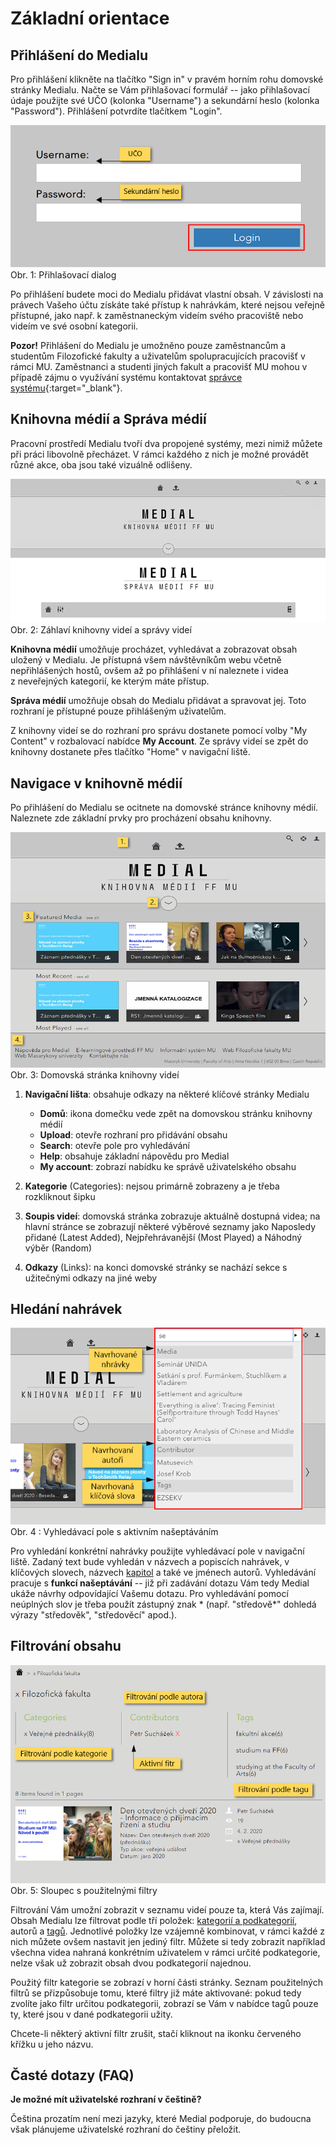 Základní orientace
==================



## Přihlášení do Medialu

Pro přihlášení klikněte na tlačítko "Sign in" v pravém horním rohu
domovské stránky Medialu. Načte se Vám přihlašovací formulář -- jako
přihlašovací údaje použijte své UČO (kolonka "Username") a sekundární
heslo (kolonka "Password"). Přihlášení potvrdíte tlačítkem "Login".

![](home/zakladni-orientace-v-medialu/login-2.0-GS.png)
Obr. 1: Přihlašovací dialog


Po přihlášení budete moci do Medialu přidávat vlastní obsah. V
závislosti na právech Vašeho účtu získáte také přístup k nahrávkám,
které nejsou veřejně přístupné, jako např. k zaměstnaneckým videím svého
pracoviště nebo videím ve své osobní kategorii.

**Pozor!** Přihlášení do Medialu je umožněno pouze zaměstnancům a
studentům Filozofické fakulty a uživatelům spolupracujících pracovišť v
rámci MU. Zaměstnanci a studenti jiných fakult a pracovišť MU mohou v
případě zájmu o využívání systému kontaktovat [správce
systému](https://it.muni.cz/phil/ke/kontakty#main){:target="_blank"}.

## Knihovna médií a Správa médií

Pracovní prostředí Medialu tvoří dva propojené systémy, mezi nimiž
můžete při práci libovolně přecházet. V rámci každého z nich je možné
provádět různé akce, oba jsou také vizuálně odlišeny.

![](home/zakladni-orientace-v-medialu/diff_layers_torn-GS.png)
Obr. 2: Záhlaví knihovny videí a správy videí


**Knihovna médií** umožňuje procházet, vyhledávat a zobrazovat obsah
uložený v Medialu. Je přístupná všem návštěvníkům webu včetně
nepřihlášených hostů, ovšem až po přihlášení v ní naleznete i videa
z neveřejných kategorií, ke kterým máte přístup.

**Správa médií** umožňuje obsah do Medialu přidávat a spravovat jej.
Toto rozhraní je přístupné pouze přihlášeným uživatelům.

Z knihovny videí se do rozhraní pro správu dostanete pomocí volby "My
Content" v rozbalovací nabídce **My Account**. Ze správy videí se zpět
do knihovny dostanete přes tlačítko "Home" v navigační liště.

## Navigace v knihovně médií

Po přihlášení do Medialu se ocitnete na domovské stránce knihovny médií.
Naleznete zde základní prvky pro procházení obsahu knihovny.

![](home/zakladni-orientace-v-medialu/home-2.5-GS.png)
Obr. 3: Domovská stránka knihovny videí

1.  **Navigační lišta**: obsahuje odkazy na některé klíčové stránky
    Medialu

    -   **Domů**: ikona domečku vede zpět na domovskou stránku knihovny
    médií
    -   **Upload**: otevře rozhraní pro přidávání obsahu
    -   **Search**: otevře pole pro vyhledávání
    -   **Help**: obsahuje základní nápovědu pro Medial
    -   **My account**: zobrazí nabídku ke správě uživatelského obsahu  


2. **Kategorie** (Categories): nejsou primárně zobrazeny a je třeba
rozkliknout šipku

3. **Soupis videí**: domovská stránka zobrazuje aktuálně dostupná videa; na
hlavní stránce se zobrazují některé výběrové seznamy jako Naposledy
přidané (Latest Added), Nejpřehrávanější (Most Played) a Náhodný výběr
(Random)

4. **Odkazy** (Links): na konci domovské stránky se nachází sekce s
užitečnými odkazy na jiné weby

## Hledání nahrávek

![](home/zakladni-orientace-v-medialu/search-GS.png)
Obr. 4 : Vyhledávací pole s aktivním našeptáváním

Pro vyhledání konkrétní nahrávky použijte vyhledávací pole v navigační
liště. Zadaný text bude vyhledán v názvech a popiscích nahrávek, v
klíčových slovech, názvech
[kapitol](/medialdocs/jak-muazu-dodatecne-upravit-metadata/#jak-u-nahravek-nastavit-kapitoly)
a také ve jménech autorů. Vyhledávání pracuje s **funkcí našeptávání**
-- již při zadávání dotazu Vám tedy Medial ukáže návrhy odpovídající
Vašemu dotazu. Pro vyhledávání pomocí neúplných slov je třeba použít
zástupný znak * (např. "středově*" dohledá výrazy "středověk",
"středověcí" apod.).

## Filtrování obsahu

![](home/zakladni-orientace-v-medialu/filter-2.0-GS.png)
Obr. 5: Sloupec s použitelnými filtry


Filtrování Vám umožní zobrazit v seznamu videí pouze ta, která Vás
zajímají. Obsah Medialu lze filtrovat podle tří položek: [kategorií a
podkategorií](/medialdocs/jak-je-obsah-v-medialu-organizovan), autorů a
[tagů](/medialdocs/jak-je-obsah-v-medialu-organizovan#TOC-Tagy).
Jednotlivé položky lze vzájemně kombinovat, v rámci každé z nich můžete
ovšem nastavit jen jediný filtr. Můžete si tedy zobrazit například
všechna videa nahraná konkrétním uživatelem v rámci určité podkategorie,
nelze však už zobrazit obsah dvou podkategorií najednou.

Použitý filtr kategorie se zobrazí v horní části stránky. Seznam
použitelných filtrů se přizpůsobuje tomu, které filtry již máte
aktivované: pokud tedy zvolíte jako filtr určitou podkategorii, zobrazí
se Vám v nabídce tagů pouze ty, které jsou v dané podkategorii užity.

Chcete-li některý aktivní filtr zrušit, stačí kliknout na ikonku
červeného křížku u jeho názvu.

## Časté dotazy (FAQ)

**Je možné mít uživatelské rozhraní v češtině?**

Čeština prozatím není mezi jazyky, které Medial podporuje, do budoucna
však plánujeme uživatelské rozhraní do češtiny přeložit.

